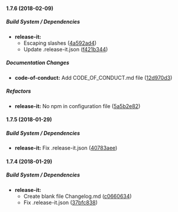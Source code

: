 #### 1.7.6 (2018-02-09)

##### Build System / Dependencies

* **release-it:**
  *  Escaping slashes ([4a592ad4](https://github.com/Kristinita/SashaSublime/commit/4a592ad41beb03e557b3c1325f215ad3b86a0d5e))
  *  Update .release-it.json ([f421b344](https://github.com/Kristinita/SashaSublime/commit/f421b3444aa4721cb4f7d1e32291b1a0fa16051d))

##### Documentation Changes

* **code-of-conduct:**  Add CODE_OF_CONDUCT.md file ([12d970d3](https://github.com/Kristinita/SashaSublime/commit/12d970d38e22c88708dd4b5007017971e71a4fee))

##### Refactors

* **release-it:**  No npm in configuration file ([5a5b2e82](https://github.com/Kristinita/SashaSublime/commit/5a5b2e82eb12b6578927a2822fbf73e9ef287875))

#### 1.7.5 (2018-01-29)

##### Build System / Dependencies

* **release-it:**  Fix .release-it.json ([40783aee](https://github.com/Kristinita/SashaSublime/commit/40783aee5a678d62f4e703248c277c725246f1ea))

#### 1.7.4 (2018-01-29)

##### Build System / Dependencies

* **release-it:**
  *  Create blank file Changelog.md ([c0660634](https://github.com/Kristinita/SashaBranchReleaseIt/commit/c066063457026ec54bb4c19c535337c1d20c3b15))
  *  Fix .release-it.json ([37bfc838](https://github.com/Kristinita/SashaBranchReleaseIt/commit/37bfc83836d684aeae1c7f50a93c0f63b463c2ba))

